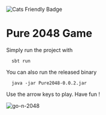 ![Cats Friendly Badge](https://typelevel.org/cats/img/cats-badge-tiny.png)

Pure 2048 Game
=

Simply run the project with
```
  sbt run
```

You can also run the released binary
```
  java -jar Pure2048-0.0.2.jar
```

Use the arrow keys to play. Have fun !

![go-n-2048](https://user-images.githubusercontent.com/6177702/72117599-3cdc0180-3346-11ea-8344-aea5c14ed18f.gif)